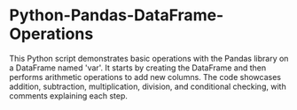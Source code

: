 # Python-Pandas-DataFrame-Operations
This Python script demonstrates basic operations with the Pandas library on a DataFrame named 'var'. It starts by creating the DataFrame and then performs arithmetic operations to add new columns. The code showcases addition, subtraction, multiplication, division, and conditional checking, with comments explaining each step.
